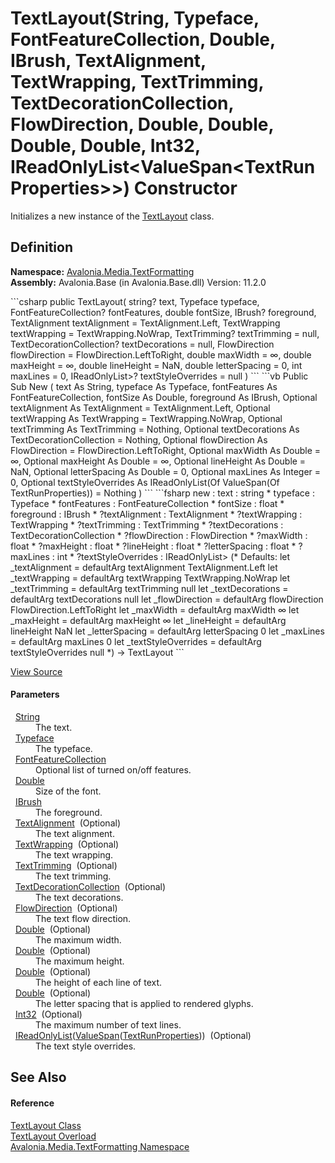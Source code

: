 # TextLayout(String, Typeface, FontFeatureCollection, Double, IBrush, TextAlignment, TextWrapping, TextTrimming, TextDecorationCollection, FlowDirection, Double, Double, Double, Double, Int32, IReadOnlyList&lt;ValueSpan&lt;TextRunProperties&gt;&gt;) Constructor


Initializes a new instance of the <a href="T_Avalonia_Media_TextFormatting_TextLayout">TextLayout</a> class.



## Definition
**Namespace:** <a href="N_Avalonia_Media_TextFormatting">Avalonia.Media.TextFormatting</a>  
**Assembly:** Avalonia.Base (in Avalonia.Base.dll) Version: 11.2.0

<Tabs groupId="api-code-preview">
<TabItem value="csharp" label="C#">
```csharp
public TextLayout(
	string? text,
	Typeface typeface,
	FontFeatureCollection? fontFeatures,
	double fontSize,
	IBrush? foreground,
	TextAlignment textAlignment = TextAlignment.Left,
	TextWrapping textWrapping = TextWrapping.NoWrap,
	TextTrimming? textTrimming = null,
	TextDecorationCollection? textDecorations = null,
	FlowDirection flowDirection = FlowDirection.LeftToRight,
	double maxWidth = ∞,
	double maxHeight = ∞,
	double lineHeight = NaN,
	double letterSpacing = 0,
	int maxLines = 0,
	IReadOnlyList<ValueSpan<TextRunProperties>>? textStyleOverrides = null
)
```
</TabItem>
<TabItem value="vb" label="VB">
```vb
Public Sub New ( 
	text As String,
	typeface As Typeface,
	fontFeatures As FontFeatureCollection,
	fontSize As Double,
	foreground As IBrush,
	Optional textAlignment As TextAlignment = TextAlignment.Left,
	Optional textWrapping As TextWrapping = TextWrapping.NoWrap,
	Optional textTrimming As TextTrimming = Nothing,
	Optional textDecorations As TextDecorationCollection = Nothing,
	Optional flowDirection As FlowDirection = FlowDirection.LeftToRight,
	Optional maxWidth As Double = ∞,
	Optional maxHeight As Double = ∞,
	Optional lineHeight As Double = NaN,
	Optional letterSpacing As Double = 0,
	Optional maxLines As Integer = 0,
	Optional textStyleOverrides As IReadOnlyList(Of ValueSpan(Of TextRunProperties)) = Nothing
)
```
</TabItem>
<TabItem value="fsharp" label="F#">
```fsharp
new : 
        text : string * 
        typeface : Typeface * 
        fontFeatures : FontFeatureCollection * 
        fontSize : float * 
        foreground : IBrush * 
        ?textAlignment : TextAlignment * 
        ?textWrapping : TextWrapping * 
        ?textTrimming : TextTrimming * 
        ?textDecorations : TextDecorationCollection * 
        ?flowDirection : FlowDirection * 
        ?maxWidth : float * 
        ?maxHeight : float * 
        ?lineHeight : float * 
        ?letterSpacing : float * 
        ?maxLines : int * 
        ?textStyleOverrides : IReadOnlyList<ValueSpan<TextRunProperties>> 
(* Defaults:
        let _textAlignment = defaultArg textAlignment TextAlignment.Left
        let _textWrapping = defaultArg textWrapping TextWrapping.NoWrap
        let _textTrimming = defaultArg textTrimming null
        let _textDecorations = defaultArg textDecorations null
        let _flowDirection = defaultArg flowDirection FlowDirection.LeftToRight
        let _maxWidth = defaultArg maxWidth ∞
        let _maxHeight = defaultArg maxHeight ∞
        let _lineHeight = defaultArg lineHeight NaN
        let _letterSpacing = defaultArg letterSpacing 0
        let _maxLines = defaultArg maxLines 0
        let _textStyleOverrides = defaultArg textStyleOverrides null
*)
-> TextLayout
```
</TabItem>
</Tabs>



<a href="https://github.com/AvaloniaUI/Avalonia/tree/master/src/Avalonia.Base/Media/TextFormatting/TextLayout.cs#L16" title="View the source code">View Source</a>



#### Parameters
<dl><dt>  <a href="https://learn.microsoft.com/dotnet/api/system.string" target="_blank" rel="noopener noreferrer">String</a></dt><dd>The text.</dd><dt>  <a href="T_Avalonia_Media_Typeface">Typeface</a></dt><dd>The typeface.</dd><dt>  <a href="T_Avalonia_Media_FontFeatureCollection">FontFeatureCollection</a></dt><dd>Optional list of turned on/off features.</dd><dt>  <a href="https://learn.microsoft.com/dotnet/api/system.double" target="_blank" rel="noopener noreferrer">Double</a></dt><dd>Size of the font.</dd><dt>  <a href="T_Avalonia_Media_IBrush">IBrush</a></dt><dd>The foreground.</dd><dt>  <a href="T_Avalonia_Media_TextAlignment">TextAlignment</a>  (Optional)</dt><dd>The text alignment.</dd><dt>  <a href="T_Avalonia_Media_TextWrapping">TextWrapping</a>  (Optional)</dt><dd>The text wrapping.</dd><dt>  <a href="T_Avalonia_Media_TextTrimming">TextTrimming</a>  (Optional)</dt><dd>The text trimming.</dd><dt>  <a href="T_Avalonia_Media_TextDecorationCollection">TextDecorationCollection</a>  (Optional)</dt><dd>The text decorations.</dd><dt>  <a href="T_Avalonia_Media_FlowDirection">FlowDirection</a>  (Optional)</dt><dd>The text flow direction.</dd><dt>  <a href="https://learn.microsoft.com/dotnet/api/system.double" target="_blank" rel="noopener noreferrer">Double</a>  (Optional)</dt><dd>The maximum width.</dd><dt>  <a href="https://learn.microsoft.com/dotnet/api/system.double" target="_blank" rel="noopener noreferrer">Double</a>  (Optional)</dt><dd>The maximum height.</dd><dt>  <a href="https://learn.microsoft.com/dotnet/api/system.double" target="_blank" rel="noopener noreferrer">Double</a>  (Optional)</dt><dd>The height of each line of text.</dd><dt>  <a href="https://learn.microsoft.com/dotnet/api/system.double" target="_blank" rel="noopener noreferrer">Double</a>  (Optional)</dt><dd>The letter spacing that is applied to rendered glyphs.</dd><dt>  <a href="https://learn.microsoft.com/dotnet/api/system.int32" target="_blank" rel="noopener noreferrer">Int32</a>  (Optional)</dt><dd>The maximum number of text lines.</dd><dt>  <a href="https://learn.microsoft.com/dotnet/api/system.collections.generic.ireadonlylist-1" target="_blank" rel="noopener noreferrer">IReadOnlyList</a>(<a href="T_Avalonia_Utilities_ValueSpan_1">ValueSpan</a>(<a href="T_Avalonia_Media_TextFormatting_TextRunProperties">TextRunProperties</a>))  (Optional)</dt><dd>The text style overrides.</dd></dl>

## See Also


#### Reference
<a href="T_Avalonia_Media_TextFormatting_TextLayout">TextLayout Class</a>  
<a href="Overload_Avalonia_Media_TextFormatting_TextLayout__ctor">TextLayout Overload</a>  
<a href="N_Avalonia_Media_TextFormatting">Avalonia.Media.TextFormatting Namespace</a>  


